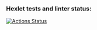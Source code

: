 ### Hexlet tests and linter status:
[![Actions Status](https://github.com/znammikhail/python-project-52/workflows/hexlet-check/badge.svg)](https://github.com/znammikhail/python-project-52/actions)